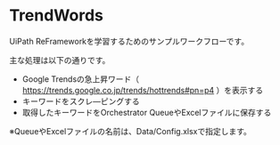 # TrendWords

UiPath ReFrameworkを学習するためのサンプルワークフローです。

主な処理は以下の通りです。

* Google Trendsの急上昇ワード（ https://trends.google.co.jp/trends/hottrends#pn=p4 ）を表示する
* キーワードをスクレ―ピングする
* 取得したキーワードをOrchestrator QueueやExcelファイルに保存する

※QueueやExcelファイルの名前は、Data/Config.xlsxで指定します。

